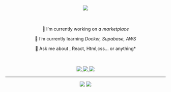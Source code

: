 <h1 align="center">
    <img src="https://readme-typing-svg.herokuapp.com/?font=Righteous&size=35&center=true&vCenter=true&width=500&height=70&duration=4000&lines=Hi+There!+👋;+I'm+Krishna+Prasad!;" />
</h1>
<br/>
<div align="center">
 
 🔭 I’m currently working on *a marketplace*
 
 🌱 I’m currently learning *Docker, Supabase, AWS*

💬 Ask me about , React, Html,css... or anything*

 </div>


<br/>
<br/>
 
 <div align="center"> 
  <a href="mailto:krishnaprasad8369@gmail.com">
    <img src="https://img.shields.io/badge/Gmail-333333?style=for-the-badge&logo=gmail&logoColor=red" />
  </a>
  <a href="https://www.linkedin.com/in/krishna-prasad-2596a7286/" target="_blank">
    <img src="https://img.shields.io/badge/LinkedIn-0077B5?style=for-the-badge&logo=linkedin&logoColor=white" target="_blank" />
  </a>
  <a href=" https://portfolio-cjsm.vercel.app/" target="_blank">
     <img src="https://img.shields.io/badge/Portfolio-FF5722?style=for-the-badge&logo=todoist&logoColor=white" target="_blank" /> <!-- sqlite, safari, google-chrome are other good icon options -->
  </a>
</div>

 <hr/>
<div align="center">
    <img src="https://skillicons.dev/icons?i=react,bootstrap,vite,html,css,vscode,github,figma,tailwind,git" />
    <img src="https://skillicons.dev/icons?i=javascript,firebase" /><br>
</div>




